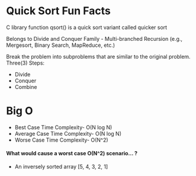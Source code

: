 <!-- Expected function: `quickSort`

Implement the quick sort sorting algorithm. Assume the input is an array of integers.

https://en.wikipedia.org/wiki/Quicksort

https://www.khanacademy.org/computing/computer-science/algorithms#quick-sort

Required for submission:

```
module.exports = {
  quickSort
}
```

--- -->

# Quick Sort Fun Facts

C library function qsort() is a quick sort variant called quicker sort

Belongs to Divide and Conquer Family - Multi-branched Recursion
(e.g., Mergesort, Binary Search, MapReduce, etc.)

Break the problem into subproblems that are similar to the original problem. Three(3) Steps:

* Divide
* Conquer
* Combine

# Big O

* Best Case Time Complexity- O(N log N)
* Average Case Time Complexity- O(N log N)
* Worse Case Time Complexity- O(N^2)

#### What would cause a worst case O(N^2) scenario... ?

* An inversely sorted array [5, 4, 3, 2, 1]

<!-- # Recursive Solution

Base Case: ?

Partition step - take a random number from the array. This is your pivot. Every number less than pivot goes to left, every number greater than pivot goes to right. -->
